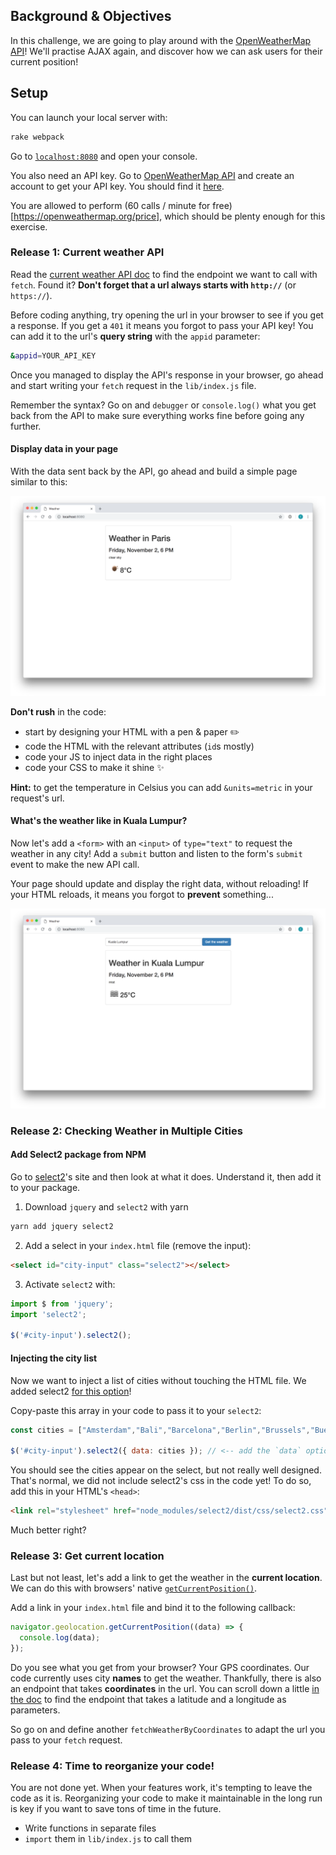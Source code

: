 ## Background & Objectives

In this challenge, we are going to play around with the [OpenWeatherMap API](https://openweathermap.org/)! We'll practise AJAX again, and discover how we can ask users for their current position!

## Setup

You can launch your local server with:

```bash
rake webpack
```

Go to [`localhost:8080`](http://localhost:8080/) and open your console.

You also need an API key. Go to [OpenWeatherMap API](https://home.openweathermap.org/users/sign_up) and create an account to get your API key. You should find it [here](https://home.openweathermap.org/api_keys).

You are allowed to perform (60 calls / minute for free)[https://openweathermap.org/price], which should be plenty enough for this exercise.

### Release 1: Current weather API

Read the [current weather API doc](https://openweathermap.org/current) to find the endpoint we want to call with `fetch`. Found it? **Don't forget that a url always starts with `http://`** (or `https://`).

Before coding anything, try opening the url in your browser to see if you get a response. If you get a `401` it means you forgot to pass your API key! You can add it to the url's **query string** with the `appid` parameter:

```bash
&appid=YOUR_API_KEY
```

Once you managed to display the API's response in your browser, go ahead and start writing your `fetch` request in the `lib/index.js` file.

Remember the syntax? Go on and `debugger` or `console.log()` what you get back from the API to make sure everything works fine before going any further.

#### Display data in your page

With the data sent back by the API, go ahead and build a simple page similar to this:

![Current Weather](https://raw.githubusercontent.com/MedetaiAkaru/fullstack-images/master/frontend/weather_api.png)

**Don't rush** in the code:

- start by designing your HTML with a pen & paper ✏️
- code the HTML with the relevant attributes (`id`s mostly)
- code your JS to inject data in the right places
- code your CSS to make it shine ✨

**Hint:** to get the temperature in Celsius you can add `&units=metric` in your request's url.

#### What's the weather like in Kuala Lumpur?

Now let's add a `<form>` with an `<input>` of `type="text"` to request the weather in any city! Add a `submit` button and listen to the form's `submit` event to make the new API call.

Your page should update and display the right data, without reloading! If your HTML reloads, it means you forgot to **prevent** something...

![Weather in Kuala Lumpur](https://raw.githubusercontent.com/MedetaiAkaru/fullstack-images/master/frontend/weather_in_kuala_lumpur.png)

### Release 2: Checking Weather in Multiple Cities

#### Add Select2 package from NPM

Go to [select2](https://select2.org/)'s site and then look at what it does. Understand it, then add it to your package.

1. Download `jquery` and `select2` with yarn

```bash
yarn add jquery select2
```

2. Add a select in your `index.html` file (remove the input):

```html
<select id="city-input" class="select2"></select>
```

3. Activate `select2` with:

```js
import $ from 'jquery';
import 'select2';

$('#city-input').select2();
```

#### Injecting the city list

Now we want to inject a list of cities without touching the HTML file. We added select2 [for this option](https://select2.org/data-sources/arrays)!

Copy-paste this array in your code to pass it to your `select2`:

```js
const cities = ["Amsterdam","Bali","Barcelona","Berlin","Brussels","Buenos Aires","Chengdu","Copenhagen","Kyoto","Lisbon","London","Melbourne","Mexico","Milan","Montréal","Paris","Rio de Janeiro","São Paulo","Shanghai","Shenzhen","Singapore","Tokyo"];

$('#city-input').select2({ data: cities }); // <-- add the `data` option
```

You should see the cities appear on the select, but not really well designed. That's normal, we did not include select2's css in the code yet! To do so, add this in your HTML's `<head>`:

```html
<link rel="stylesheet" href="node_modules/select2/dist/css/select2.css">
```

Much better right?

### Release 3: Get current location

Last but not least, let's add a link to get the weather in the **current location**. We can do this with browsers' native [`getCurrentPosition()`](https://developer.mozilla.org/en-US/docs/Web/API/Geolocation/getCurrentPosition).

Add a link in your `index.html` file and bind it to the following callback:

```js
navigator.geolocation.getCurrentPosition((data) => {
  console.log(data);
});
```

Do you see what you get from your browser? Your GPS coordinates. Our code currently uses city **names** to get the weather. Thankfully, there is also an endpoint that takes **coordinates** in the url. You can scroll down a little [in the doc](https://openweathermap.org/current) to find the endpoint that takes a latitude and a longitude as parameters.

So go on and define another `fetchWeatherByCoordinates` to adapt the url you pass to your `fetch` request.

### Release 4: Time to reorganize your code!

You are not done yet. When your features work, it's tempting to leave the code as it is. Reorganizing your code to make it maintainable in the long run is key if you want to save tons of time in the future.

- Write functions in separate files
- `import` them in `lib/index.js` to call them